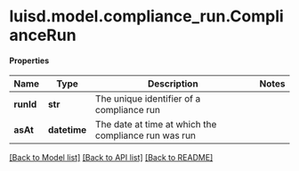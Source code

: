 # luisd.model.compliance_run.ComplianceRun

#### Properties
Name | Type | Description | Notes
------------ | ------------- | ------------- | -------------
**runId** | **str** | The unique identifier of a compliance run | 
**asAt** | **datetime** | The date at time at which the compliance run was run | 

[[Back to Model list]](../../README.md#documentation-for-models) [[Back to API list]](../../README.md#documentation-for-api-endpoints) [[Back to README]](../../README.md)

